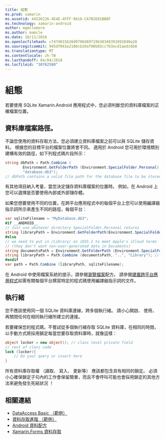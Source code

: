 ```yaml
---
title: 組態
ms.prod: xamarin
ms.assetid: 44526226-4E4E-4FFF-9A16-CA7B1E01BB8F
ms.technology: xamarin-android
author: mgmclemore
ms.author: mamcle
ms.date: 10/11/2016
ms.openlocfilehash: cf474015b28d9708d69719b38348391091040a28
ms.sourcegitcommit: 945df041e2180cb20af08b83cc703ecd1aedc6b0
ms.translationtype: MT
ms.contentlocale: zh-TW
ms.lasthandoff: 04/04/2018
ms.locfileid: "30762580"
---
```

# <a name="configuration"></a>組態

若要使用 SQLite Xamarin.Android 應用程式中，您必須判斷您的資料庫檔案的正確檔案位置。

## <a name="database-file-path"></a>資料庫檔案路徑。

不論您使用的資料存取方法，您必須建立資料庫檔案之前可以與 SQLite 儲存資料。 根據您的目標平台的檔案位置將會不同。 適用於 Android 您可用於環境類別建構有效的路徑，如下列程式碼片段所示：

```csharp
string dbPath = Path.Combine (
        Environment.GetFolderPath (Environment.SpecialFolder.Personal),
        "database.db3");
// dbPath contains a valid file path for the database file to be stored
```

有其他項目納入考量，當您決定儲存資料庫檔案的位置時。 例如，在 Android 上您可以選擇是否要使用內部或外部儲存體。

如果您想要使用不同的位置，在跨平台應用程式中的每個平台上您可以使用編譯器指示詞所示來產生不同的路徑，每個平台：

```csharp
var sqliteFilename = "MyDatabase.db3";
#if __ANDROID__
// Just use whatever directory SpecialFolder.Personal returns
string libraryPath = Environment.GetFolderPath(Environment.SpecialFolder.Personal); ;
#else
// we need to put in /Library/ on iOS5.1 to meet Apple's iCloud terms
// (they don't want non-user-generated data in Documents)
string documentsPath = Environment.GetFolderPath (Environment.SpecialFolder.Personal); // Documents folder
string libraryPath = Path.Combine (documentsPath, "..", "Library"); // Library folder instead
#endif
var path = Path.Combine (libraryPath, sqliteFilename);
```

在 Android 中使用檔案系統的提示，請參閱[瀏覽檔案](https://developer.xamarin.com/recipes/android/data/Files/Browse_Files)配方。 請參閱[建置跨平台應用程式](~/cross-platform/app-fundamentals/building-cross-platform-applications/index.md)如需有關每個平台撰寫特定的程式碼使用編譯器指示詞的文件。

## <a name="threading"></a>執行緒

您不應該使用同一個 SQLite 資料庫連線，跨多個執行緒。 請小心開啟、 使用，再關閉任何在相同執行緒所建立的連接。

若要確保您的程式碼，不嘗試從多個執行緒存取 SQLite 資料庫，在相同的時間，以手動方式將採用鎖定每當您要存取資料庫時，就像這樣：

```csharp
object locker = new object(); // class level private field
// rest of class code
lock (locker){
    // Do your query or insert here
}
```

所有資料庫存取權 （讀取、 寫入、 更新等） 應該都包含具有相同的鎖定。 必須小心確保鎖定子句內的工作會保留簡單，而且不會呼叫可能也會採用鎖定的其他方法來避免發生死結狀況 ！


## <a name="related-links"></a>相關連結

- [DataAccess Basic （範例）](https://github.com/xamarin/mobile-samples/tree/master/DataAccess/Basic)
- [資料存取進階 （範例）](https://github.com/xamarin/mobile-samples/tree/master/DataAccess/Advanced)
- [Android 資料配方](https://developer.xamarin.com/recipes/android/data/)
- [Xamarin.Forms 資料存取](~/xamarin-forms/app-fundamentals/databases.md)
